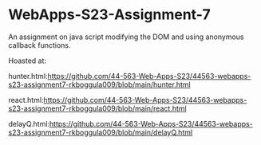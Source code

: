 # WebApps-S23-Assignment-7
An assignment on java script modifying the DOM and using anonymous callback functions.

Hoasted at:

hunter.html:https://github.com/44-563-Web-Apps-S23/44563-webapps-s23-assignment7-rkboggula009/blob/main/hunter.html

react.html:https://github.com/44-563-Web-Apps-S23/44563-webapps-s23-assignment7-rkboggula009/blob/main/react.html

delayQ.html:https://github.com/44-563-Web-Apps-S23/44563-webapps-s23-assignment7-rkboggula009/blob/main/delayQ.html